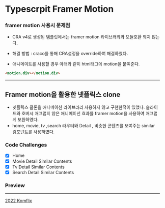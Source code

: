 # Typescrpit Framer Motion

### framer motion 사용시 문제점

- CRA v4로 생성된 템플릿에서는 framer motion 라이브러리와 모듈호환 되지 않는다.
- 해결 방법 : craco를 통해 CRA설정을 override하여 해결하였다.

- 애니메이트를 사용할 경우 아래와 같이 html태그에 motion을 붙여준다.

```html
<motion.div></motion.div>
```

---

## Framer motion을 활용한 넷플릭스 clone

- 넷플릭스 클론을 애니메이션 라이브러리 사용하지 않고 구현한적이 있었다. 슬라이드와 호버시 매끄럽지 않은 애니메이션 효과를 framer motion을 사용하여 매끄럽게 보완하였다.
- home, movie, tv ,search 라우터와 Detail , 비슷한 콘텐츠를 보여주는 similar 컴포넌트를 사용하였다.

### Code Challenges

- [x] Home
- [x] Movie Detail Similar Contents
- [x] Tv Detail Similar Contents
- [x] Search Detail Similar Contents

### Preview

---

[2022 Komflix](https://leekyungho112.github.io/ts-animation)
